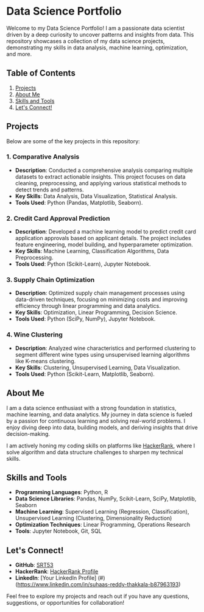 # Data Science Portfolio

Welcome to my Data Science Portfolio! I am a passionate data scientist driven by a deep curiosity to uncover patterns and insights from data. This repository showcases a collection of my data science projects, demonstrating my skills in data analysis, machine learning, optimization, and more.

## Table of Contents
1. [Projects](#projects)
2. [About Me](#about-me)
3. [Skills and Tools](#skills-and-tools)
4. [Let's Connect!](#lets-connect)

## Projects

Below are some of the key projects in this repository:

### 1. Comparative Analysis
- **Description**: Conducted a comprehensive analysis comparing multiple datasets to extract actionable insights. This project focuses on data cleaning, preprocessing, and applying various statistical methods to detect trends and patterns.
- **Key Skills**: Data Analysis, Data Visualization, Statistical Analysis.
- **Tools Used**: Python (Pandas, Matplotlib, Seaborn).

### 2. Credit Card Approval Prediction
- **Description**: Developed a machine learning model to predict credit card application approvals based on applicant details. The project includes feature engineering, model building, and hyperparameter optimization.
- **Key Skills**: Machine Learning, Classification Algorithms, Data Preprocessing.
- **Tools Used**: Python (Scikit-Learn), Jupyter Notebook.

### 3. Supply Chain Optimization
- **Description**: Optimized supply chain management processes using data-driven techniques, focusing on minimizing costs and improving efficiency through linear programming and data analytics.
- **Key Skills**: Optimization, Linear Programming, Decision Science.
- **Tools Used**: Python (SciPy, NumPy), Jupyter Notebook.

### 4. Wine Clustering
- **Description**: Analyzed wine characteristics and performed clustering to segment different wine types using unsupervised learning algorithms like K-means clustering.
- **Key Skills**: Clustering, Unsupervised Learning, Data Visualization.
- **Tools Used**: Python (Scikit-Learn, Matplotlib, Seaborn).

## About Me

I am a data science enthusiast with a strong foundation in statistics, machine learning, and data analytics. My journey in data science is fueled by a passion for continuous learning and solving real-world problems. I enjoy diving deep into data, building models, and deriving insights that drive decision-making.

I am actively honing my coding skills on platforms like [HackerRank](https://www.hackerrank.com/profile/suhasreddy53), where I solve algorithm and data structure challenges to sharpen my technical skills.

## Skills and Tools
- **Programming Languages**: Python, R
- **Data Science Libraries**: Pandas, NumPy, Scikit-Learn, SciPy, Matplotlib, Seaborn
- **Machine Learning**: Supervised Learning (Regression, Classification), Unsupervised Learning (Clustering, Dimensionality Reduction)
- **Optimization Techniques**: Linear Programming, Operations Research
- **Tools**: Jupyter Notebook, Git, SQL

## Let's Connect!
- **GitHub**: [SRT53](https://github.com/SRT53/Data_Science_Portfolio)
- **HackerRank**: [HackerRank Profile](https://www.hackerrank.com/profile/suhasreddy53)
- **LinkedIn**: [Your LinkedIn Profile] (#)(https://www.linkedin.com/in/suhaas-reddy-thakkala-b87963193)

Feel free to explore my projects and reach out if you have any questions, suggestions, or opportunities for collaboration!
